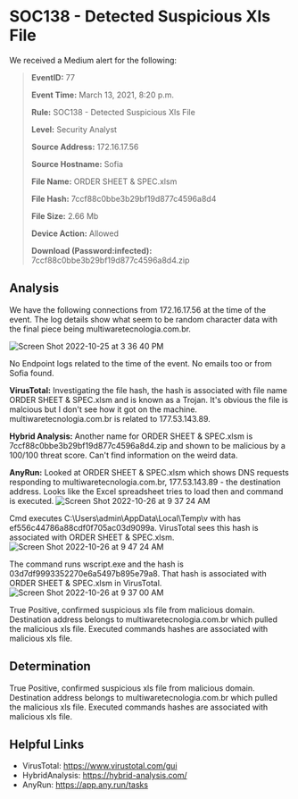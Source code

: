 # SOC138 - Detected Suspicious Xls File

We received a Medium alert for the following: 

> **EventID:** 77
> 
> **Event Time:** March 13, 2021, 8:20 p.m.
> 
> **Rule:** SOC138 - Detected Suspicious Xls File
> 
> **Level:** Security Analyst
> 
> **Source Address:** 172.16.17.56
> 
> **Source Hostname:** Sofia
> 
> **File Name:** ORDER SHEET & SPEC.xlsm
> 
> **File Hash:** 7ccf88c0bbe3b29bf19d877c4596a8d4
> 
> **File Size:** 2.66 Mb
> 
> **Device Action:** Allowed
> 
> **Download (Password:infected):** 7ccf88c0bbe3b29bf19d877c4596a8d4.zip

## Analysis
We have the following connections from 172.16.17.56 at the time of the event. The log details show what seem to be random character data with the final piece being multiwaretecnologia.com.br. 

![Screen Shot 2022-10-25 at 3 36 40 PM](https://user-images.githubusercontent.com/74877876/197865955-b24c4eaa-fa47-460c-af75-d8e5c2368398.png)

No Endpoint logs related to the time of the event. No emails too or from Sofia found. 

**VirusTotal:** Investigating the file hash, the hash is associated with file name ORDER SHEET & SPEC.xlsm and is known as a Trojan.
It's obvious the file is malcious but I don't see how it got on the machine. multiwaretecnologia.com.br is related to 
177.53.143.89. 

**Hybrid Analysis:** Another name for ORDER SHEET & SPEC.xlsm is 7ccf88c0bbe3b29bf19d877c4596a8d4.zip and shown to be malicious by a 100/100 threat score. Can't find information on the weird data. 

**AnyRun:** Looked at ORDER SHEET & SPEC.xlsm which shows DNS requests responding to multiwaretecnologia.com.br, 177.53.143.89 - the destination address. Looks like the Excel spreadsheet tries to load then and command is executed. 
![Screen Shot 2022-10-26 at 9 37 24 AM](https://user-images.githubusercontent.com/74877876/198040674-2c8fd703-8804-4a18-8485-7e9d23a2ec28.png)

Cmd executes C:\Users\admin\AppData\Local\Temp\v with has ef556c44786a88cdf0f705ac03d9099a. VirusTotal sees this hash is associated with ORDER SHEET & SPEC.xlsm.
![Screen Shot 2022-10-26 at 9 47 24 AM](https://user-images.githubusercontent.com/74877876/198043295-16f3da77-3899-41b6-b49e-1568a905202d.png)

The command runs wscript.exe and the hash is 03d7df9993352270e6a5497b895e79a8. That hash is associated with ORDER SHEET & SPEC.xlsm in VirusTotal. 
![Screen Shot 2022-10-26 at 9 37 00 AM](https://user-images.githubusercontent.com/74877876/198040577-77f01a56-63e5-469f-bb5d-5c14742b3578.png)

True Positive, confirmed suspicious xls file from malicious domain. Destination address belongs to multiwaretecnologia.com.br which pulled the malicious xls file. Executed commands hashes are associated with malicious xls file.

## Determination
True Positive, confirmed suspicious xls file from malicious domain. Destination address belongs to multiwaretecnologia.com.br which pulled the malicious xls file. Executed commands hashes are associated with malicious xls file.

## Helpful Links
- VirusTotal: https://www.virustotal.com/gui
- HybridAnalysis: https://hybrid-analysis.com/
- AnyRun: https://app.any.run/tasks

